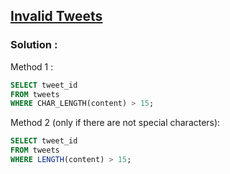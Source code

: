 ## [Invalid Tweets](https://leetcode.com/problems/invalid-tweets)

### Solution :

Method 1 :
```sql
SELECT tweet_id
FROM tweets
WHERE CHAR_LENGTH(content) > 15;
```

Method 2 (only if there are not special characters):
```sql
SELECT tweet_id
FROM tweets
WHERE LENGTH(content) > 15;
```
